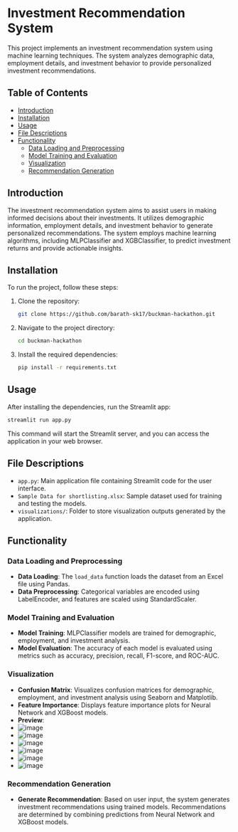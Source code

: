 # Investment Recommendation System

This project implements an investment recommendation system using machine learning techniques. The system analyzes demographic data, employment details, and investment behavior to provide personalized investment recommendations.

## Table of Contents

- [Introduction](#introduction)
- [Installation](#installation)
- [Usage](#usage)
- [File Descriptions](#file-descriptions)
- [Functionality](#functionality)
  - [Data Loading and Preprocessing](#data-loading-and-preprocessing)
  - [Model Training and Evaluation](#model-training-and-evaluation)
  - [Visualization](#visualization)
  - [Recommendation Generation](#recommendation-generation)

## Introduction

The investment recommendation system aims to assist users in making informed decisions about their investments. It utilizes demographic information, employment details, and investment behavior to generate personalized recommendations. The system employs machine learning algorithms, including MLPClassifier and XGBClassifier, to predict investment returns and provide actionable insights.

## Installation

To run the project, follow these steps:

1. Clone the repository:

   ```bash
   git clone https://github.com/barath-sk17/buckman-hackathon.git
   ```

2. Navigate to the project directory:

   ```bash
   cd buckman-hackathon
   ```

3. Install the required dependencies:

   ```bash
   pip install -r requirements.txt
   ```

## Usage

After installing the dependencies, run the Streamlit app:

```bash
streamlit run app.py
```

This command will start the Streamlit server, and you can access the application in your web browser.

## File Descriptions

- `app.py`: Main application file containing Streamlit code for the user interface.
- `Sample Data for shortlisting.xlsx`: Sample dataset used for training and testing the models.
- `visualizations/`: Folder to store visualization outputs generated by the application.

## Functionality

### Data Loading and Preprocessing

- **Data Loading**: The `load_data` function loads the dataset from an Excel file using Pandas.
- **Data Preprocessing**: Categorical variables are encoded using LabelEncoder, and features are scaled using StandardScaler.

### Model Training and Evaluation

- **Model Training**: MLPClassifier models are trained for demographic, employment, and investment analysis.
- **Model Evaluation**: The accuracy of each model is evaluated using metrics such as accuracy, precision, recall, F1-score, and ROC-AUC.

### Visualization

- **Confusion Matrix**: Visualizes confusion matrices for demographic, employment, and investment analysis using Seaborn and Matplotlib.
- **Feature Importance**: Displays feature importance plots for Neural Network and XGBoost models.
- **Preview**:
- ![image](https://github.com/barath-sk17/buckman-hackathon/assets/127032804/ad1f1c8e-bd4c-450b-80f3-3793a1a1a7c2)
- ![image](https://github.com/barath-sk17/buckman-hackathon/assets/127032804/d19da423-9ce4-48f1-a7bd-a58860afd40a)
- ![image](https://github.com/barath-sk17/buckman-hackathon/assets/127032804/ccfa22c2-9f49-47a0-9cdf-1c934ee715a5)
- ![image](https://github.com/barath-sk17/buckman-hackathon/assets/127032804/c22ba960-4117-4446-822d-35db56dc24e5)
- ![image](https://github.com/barath-sk17/buckman-hackathon/assets/127032804/3b30929d-a0ce-4eed-a33e-5127116cbfa6)
- ![image](https://github.com/barath-sk17/buckman-hackathon/assets/127032804/1dbac0d3-1aae-4710-9ba5-951155404f7e)



### Recommendation Generation

- **Generate Recommendation**: Based on user input, the system generates investment recommendations using trained models. Recommendations are determined by combining predictions from Neural Network and XGBoost models.


